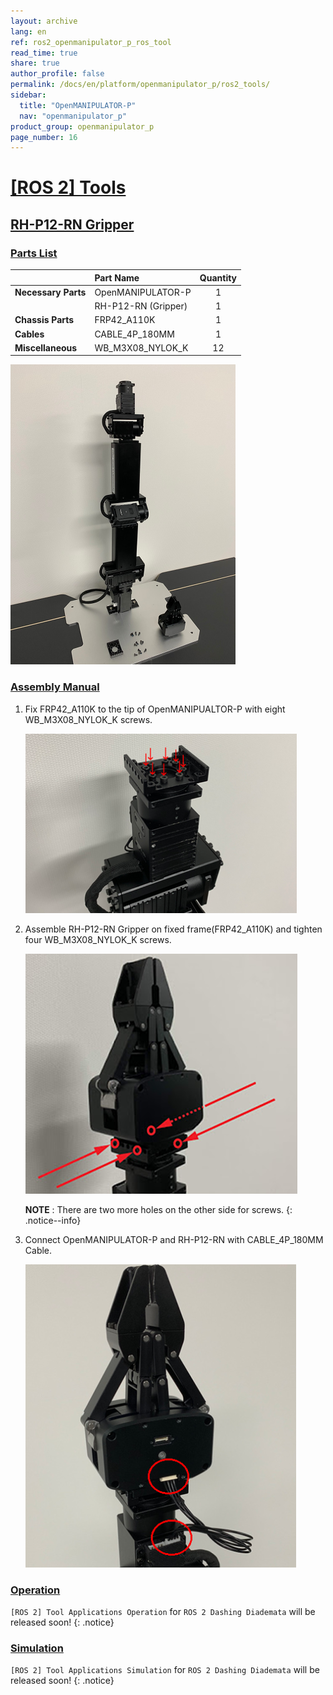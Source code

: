```yaml
---
layout: archive
lang: en
ref: ros2_openmanipulator_p_ros_tool
read_time: true
share: true
author_profile: false
permalink: /docs/en/platform/openmanipulator_p/ros2_tools/
sidebar:
  title: "OpenMANIPULATOR-P"
  nav: "openmanipulator_p"
product_group: openmanipulator_p
page_number: 16
---
```


<div style="counter-reset: h1 15"></div>

# [[ROS 2] Tools](#ros-tools)

## [RH-P12-RN Gripper](#rh-p12-rn-gripper)

### [Parts List](#parts-list)

|                     | Part Name           | Quantity |
|:--------------------|:--------------------|:--------:|
| **Necessary Parts** | OpenMANIPULATOR-P   |    1     |
|                     | RH-P12-RN (Gripper) |    1     |
| **Chassis Parts**   | FRP42_A110K         |    1     |
| **Cables**          | CABLE_4P_180MM      |    1     |
| **Miscellaneous**   | WB_M3X08_NYLOK_K    |    12    |

![](/assets/images/platform/openmanipulator_p/open_manipulator_gripper_assembly_01.png)

### [Assembly Manual](#assembly-manual)

1. Fix FRP42_A110K to the tip of OpenMANIPUALTOR-P with eight WB_M3X08_NYLOK_K screws.
 
    ![](/assets/images/platform/openmanipulator_p/open_manipulator_gripper_assembly_02.png)

2. Assemble RH-P12-RN Gripper on fixed frame(FRP42_A110K) and tighten four WB_M3X08_NYLOK_K screws.
  
    ![](/assets/images/platform/openmanipulator_p/open_manipulator_gripper_assembly_03.png)
    
    **NOTE** : There are two more holes on the other side for screws.
    {: .notice--info}

3. Connect OpenMANIPULATOR-P and RH-P12-RN with CABLE_4P_180MM Cable.

    ![](/assets/images/platform/openmanipulator_p/open_manipulator_gripper_assembly_04.png)


### [Operation](#operation)
`[ROS 2] Tool Applications Operation` for `ROS 2 Dashing Diademata` will be released soon!
{: .notice}


### [Simulation](#simulation)
`[ROS 2] Tool Applications Simulation` for `ROS 2 Dashing Diademata` will be released soon!
{: .notice}

